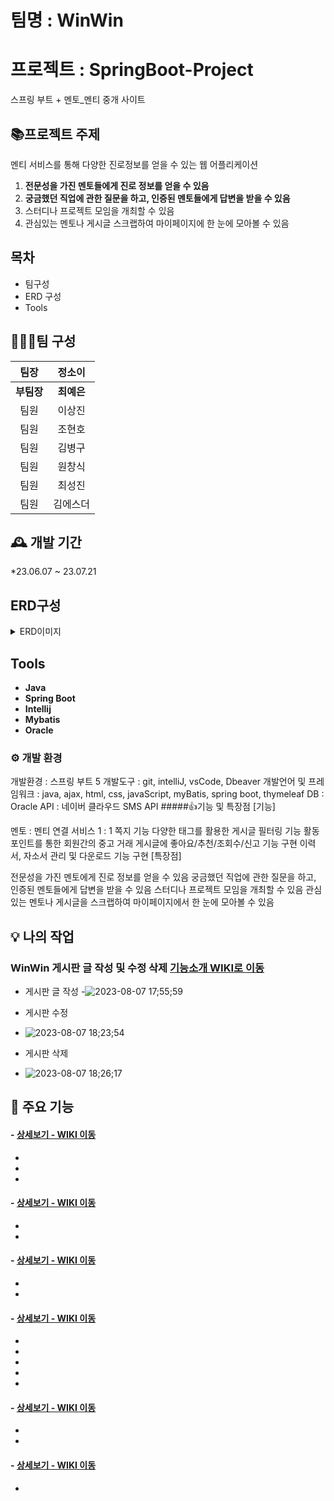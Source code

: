 # 팀명 :  WinWin

# 프로젝트 : SpringBoot-Project
스프링 부트 + 멘토_멘티 중개 사이트

## 📚프로젝트 주제 
멘티 서비스를 통해 다양한 진로정보를 얻을 수 있는 웹 어플리케이션
1. **전문성을 가진 멘토들에게 진로 정보를 얻을 수 있음**
2. **궁금했던 직업에 관한 질문을 하고, 인증된 멘토들에게 답변을 받을 수 있음**
3. 스터디나 프로젝트 모임을 개최할 수 있음
4. 관심있는 멘토나 게시글 스크랩하여 마이페이지에 한 눈에 모아볼 수 있음


## 목차
- 팀구성
- ERD 구성
- Tools


## 🧑‍🤝‍🧑팀 구성

|팀장|정소이|           
|:--:|:--:|
|**부팀장**|**최예은**| 
|팀원|이상진| 
|팀원|조현호| 
|팀원|김병구| 
|팀원|원창식|
|팀원|최성진|
|팀원|김에스더|


## 🕰️ 개발 기간 
*23.06.07 ~ 23.07.21


## ERD구성

<details>
<summary>ERD이미지</summary>
![그림1](https://github.com/dnjsckdtlr/winwin/assets/118125610/e3d6ac88-6e11-4ad7-9788-f6584201b00d)



</details>

 ## Tools
- **Java**
- **Spring Boot**
- **Intellij**
- **Mybatis**
- **Oracle**


### ⚙️ 개발 환경
개발환경 : 스프링 부트 5
개발도구 : git, intelliJ, vsCode, Dbeaver
개발언어 및 프레임워크 : java, ajax, html, css, javaScript, myBatis, spring boot, thymeleaf
DB : Oracle
API : 네이버 클라우드 SMS API
#####👍기능 및 특장점
[기능]

멘토 : 멘티 연결 서비스
1 : 1 쪽지 기능
다양한 태그를 활용한 게시글 필터링 기능
활동 포인트를 통한 회원간의 중고 거래
게시글에 좋아요/추천/조회수/신고 기능 구현
이력서, 자소서 관리 및 다운로드 기능 구현
[특장점]

전문성을 가진 멘토에게 진로 정보를 얻을 수 있음
궁금했던 직업에 관한 질문을 하고, 인증된 멘토들에게 답변을 받을 수 있음
스터디나 프로젝트 모임을 개최할 수 있음
관심있는 멘토나 게시글을 스크랩하여 마이페이지에서 한 눈에 모아볼 수 있음


## :bulb: 나의 작업
### WinWin 게시판 글 작성 및 수정 삭제 <a href="https://github.com/dnjsckdtlr/winwin/wiki/%EA%B5%AC%ED%98%84-%EA%B8%B0%EB%8A%A5-%EC%86%8C%EA%B0%9C--(%EB%AC%B8%EC%9D%98%EC%82%AC%ED%95%AD)"> 기능소개 WIKI로 이동</a>
- 게시판 글 작성
-![2023-08-07 17;55;59](https://github.com/dnjsckdtlr/winwin/assets/118125610/34fba88a-5d70-455c-9634-252d7ee28d44)

- 게시판 수정
- ![2023-08-07 18;23;54](https://github.com/dnjsckdtlr/winwin/assets/118125610/c209addc-4a21-47b2-b54c-c7dbca2edd04)

- 게시판 삭제
- ![2023-08-07 18;26;17](https://github.com/dnjsckdtlr/winwin/assets/118125610/9858b6b1-47a9-4aa4-b2cd-92533c9ba63b)


## 📌 주요 기능
####  - <a href="" >상세보기 - WIKI 이동</a>
- 
- 
- 
####  - <a href="" >상세보기 - WIKI 이동</a>
- 
- 
####  - <a href="" >상세보기 - WIKI 이동</a>
- 
- 

####  - <a href="" >상세보기 - WIKI 이동</a>
- 
- 
- 
- 
- 
####  - <a href="" >상세보기 - WIKI 이동</a>
- 
- 
####  - <a href="https://github.com/dnjsckdtlr/winwin/wiki/%EA%B5%AC%ED%98%84-%EA%B8%B0%EB%8A%A5-%EC%86%8C%EA%B0%9C--(%EB%AC%B8%EC%9D%98%EC%82%AC%ED%95%AD)" >상세보기 - WIKI 이동</a> 
-

#### 











